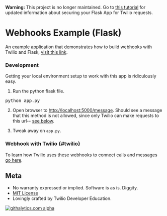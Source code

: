 **Warning:** This project is no longer maintained.
Go to [this tutorial](https://www.twilio.com/docs/usage/tutorials/how-to-secure-your-flask-app-by-validating-incoming-twilio-requests) for updated information about securing your Flask App for Twilio requests.

# Webhooks Example (Flask)

An example application that demonstrates how to build webhooks with Twilio and Flask, [visit this link](//www.twilio.com/docs/guides/webhooks/python#flask).

### Development

Getting your local environment setup to work with this app is ridiculously easy. 

1) Run the python flask file.
<pre>
python app.py
</pre>

2) Open browser to [http://localhost:5000/message](http://localhost:5000/message). Should see a message that this method is not allowed, since only Twilio can make requests to this url-- [see below](#twilio).

4) Tweak away on `app.py`.

### Webhook with Twilio {#twilio}

To learn how Twilio uses these webhooks to connect calls and messages [go here](//www.twilio.com/docs/guides/webhooks/python#flask).

## Meta 

* No warranty expressed or implied.  Software is as is. Diggity.
* [MIT License](http://www.opensource.org/licenses/mit-license.html)
* Lovingly crafted by Twilio Developer Education.


[![githalytics.com
alpha](https://cruel-carlota.pagodabox.com/33a5ddd61dd29dd933422bca2b3dfa0e
"githalytics.com")](http://githalytics.com/TwilioDevEd/webhooks-example-flask)

